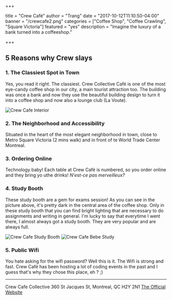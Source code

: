 +++

title = "Crew Café"
author = "Trang"
date = "2017-10-12T11:10:50-04:00"
banner = "/crewcafe2.png"
categories = ["Coffee Shop", "Coffee Crawling", "Square Victoria"]
featured = "yes"
description = "Imagine the luxury of a bank turned into a coffeeshop."

+++

## 5 Reasons why Crew slays

### 1. The Classiest Spot in Town 

Yes, you read it right. The classiest. Crew Collective Café is one of the most eye-candy coffee shop in our city, a main tourist attraction too. The building was once a bank and now they use the beautiful building design to turn it into a coffee shop and now also a lounge club (La Voute). 

![Crew Cafe Interior](/crewcafe1.png)

### 2. The Neighborhood and Accessibility 

Situated in the heart of the most elegant neighborhood in town, close to Metro Square Victoria (2 mins walk) and in front of te World Trade Center Montreal. 

### 3. Ordering Online 

Technology baby! Each table at Crew Café is numbered, so you order online and they bring yo uthe drinks! *N'est-ce pas merveilleux?* 

### 4. Study Booth 

These study booth are a gem for exams session! As you can see in the picture above, it's pretty dark in the central area of the coffee shop. Only in these study booth that you can find bright lighting that are necessary to do assignments and writing in general. I'm lucky to say that everytime I went there, I almost always got a study booth. They are very popular and are always full. 

![Crew Cafe Study Booth](/crewcafe2.png)
![Crew Cafe Bebe Study](/crewcafe3.JPG)

### 5. Public Wifi 

You hate asking for the wifi password? Well this is it. The Wifi is strong and fast. Crew Café has been hosting a lot of coding events in the past and I guess that's why they chose this place, eh ? ;) 


---------------

Crew Cafe Collective 
360 St Jacques St, Montreal, QC H2Y 2N1
[The Official Website](http://crewcollectivecafe.com "Crew")
